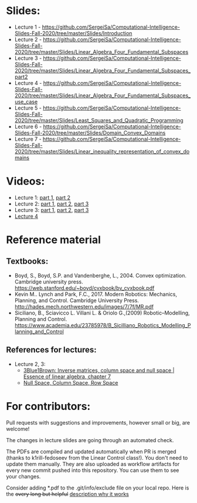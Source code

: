 # Slides:
* Lecture 1 - https://github.com/SergeiSa/Computational-Intelligence-Slides-Fall-2020/tree/master/Slides/Introduction
* Lecture 2 - https://github.com/SergeiSa/Computational-Intelligence-Slides-Fall-2020/tree/master/Slides/Linear_Algebra_Four_Fundamental_Subspaces
* Lecture 3 - https://github.com/SergeiSa/Computational-Intelligence-Slides-Fall-2020/tree/master/Slides/Linear_Algebra_Four_Fundamental_Subspaces_part2
* Lecture 4 - https://github.com/SergeiSa/Computational-Intelligence-Slides-Fall-2020/tree/master/Slides/Linear_Algebra_Four_Fundamental_Subspaces_use_case
* Lecture 5 - https://github.com/SergeiSa/Computational-Intelligence-Slides-Fall-2020/tree/master/Slides/Least_Squares_and_Quadratic_Programming
* Lecture 6 - https://github.com/SergeiSa/Computational-Intelligence-Slides-Fall-2020/tree/master/Slides/Domain_Convex_Domains
* Lecture 7 - https://github.com/SergeiSa/Computational-Intelligence-Slides-Fall-2020/tree/master/Slides/Linear_inequality_representation_of_convex_domains

# Videos:
* Lecture 1: [part 1](https://youtu.be/56ZVzQcCdQk), [part 2](https://youtu.be/VwmmfpipHTc)
* Lecture 2: [part 1](https://youtu.be/wc3UT7IZs98), [part 2](https://youtu.be/4iA4CFzyELg), [part 3](https://youtu.be/EdrsJ-l9VLs)
* Lecture 3: [part 1](https://youtu.be/sTYvIrjrBbQ), [part 2](https://youtu.be/4JUgkA7lWo8), [part 3](https://youtu.be/XGThWt5H6jw)
* [Lecture 4](https://youtu.be/DDnDRwW3qLg)


# Reference material

## Textbooks:
* Boyd, S., Boyd, S.P. and Vandenberghe, L., 2004. Convex optimization. Cambridge university press. https://web.stanford.edu/~boyd/cvxbook/bv_cvxbook.pdf
* Kevin M.. Lynch and Park, F.C., 2017. Modern Robotics: Mechanics, Planning, and Control. Cambridge University Press. http://hades.mech.northwestern.edu/images/7/7f/MR.pdf
* Siciliano, B., Sciavicco L. Villani L. & Oriolo G.,(2009) Robotic–Modelling, Planning and Control. https://www.academia.edu/23785978/B_Sicilliano_Robotics_Modelling_Planning_and_Control

## References for lectures:
* Lecture 2, 3: 
    - [3Blue1Brown: Inverse matrices, column space and null space | Essence of linear algebra, chapter 7](https://www.youtube.com/watch?v=uQhTuRlWMxw)
    - [Null Space, Column Space, Row Space](http://ksuweb.kennesaw.edu/~plaval/math3260/rowcolspaces.pdf)

# For contributors:

Pull requests with suggestions and improvements, however small or big, are welcome!

The changes in lecture slides are going through an automated check.

The PDFs are compiled and updated automatically when PR is merged (thanks to k1rill-fedoseev from the Linear Control class!). You don't need to update them manually. They are also uploaded as workflow artifacts for every new commit pushed into this repository. You can use them to see your changes.
 
Consider adding \*.pdf to the .git/info/exclude file on your local repo. Here is the ~~overy long but helpful~~ [description why it works](https://medium.com/@dave_lunny/exclude-files-from-git-without-committing-changes-to-gitignore-986fa712e78d)
